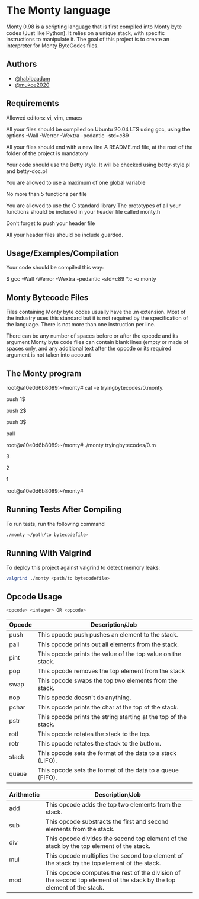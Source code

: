 # The Monty language
Monty 0.98 is a scripting language that is first compiled into Monty byte codes (Just like Python). It relies on a unique stack, with specific instructions to manipulate it. The goal of this project is to create an interpreter for Monty ByteCodes files.


## Authors

- [@habibaadam](https://www.github.com/habibaadam)
- [@mukoe2020](https://www.github.com/mukoe2020)


## Requirements

Allowed editors: vi, vim, emacs

All your files should be compiled on Ubuntu 20.04 LTS using gcc, using the options -Wall -Werror -Wextra -pedantic -std=c89

All your files should end with a new line
A README.md file, at the root of the folder of the project is mandatory

Your code should use the Betty style. It will be checked using betty-style.pl and betty-doc.pl

You are allowed to use a maximum of one global variable

No more than 5 functions per file

You are allowed to use the C standard library
The prototypes of all your functions should be included in your header file called monty.h

Don’t forget to push your header file

All your header files should be include guarded.
## Usage/Examples/Compilation

Your code should be compiled this way:

$ gcc -Wall -Werror -Wextra -pedantic -std=c89 *.c -o monty

## Monty Bytecode Files

Files containing Monty byte codes usually have the .m extension. Most of the industry uses this standard but it is not required by the specification of the language. There is not more than one instruction per line.

There can be any number of spaces before or after the opcode and its argument
Monty byte code files can contain blank lines (empty or made of spaces only, and any additional text after the opcode or its required argument is not taken into account

## The Monty program

root@a10e0d6b8089:~/monty# cat -e tryingbytecodes/0.monty.

push 1$

push 2$

push 3$

pall

root@a10e0d6b8089:~/monty# ./monty tryingbytecodes/0.m

3

2

1

root@a10e0d6b8089:~/monty#
## Running Tests After Compiling

To run tests, run the following command

```bash
./monty </path/to bytecodefile>
```


## Running With Valgrind

To deploy this project against valgrind to detect memory leaks:

```bash
valgrind ./monty <path/to bytecodefile>
```

## Opcode Usage
```bash
<opcode> <integer> OR <opcode>
```

 Opcode       | Description/Job
------------- | -------------
push          | This opcode push pushes an element to the stack.
pall          | This opcode prints out all elements from the stack.
pint          | This opcode prints the value of the top value on the stack.
pop           | This opcode removes the top element from the stack
swap          | This opcode swaps the top two elements from the stack.
nop           | This opcode doesn't do anything.
pchar         | This opcode prints the char at the top of the stack.
pstr          | This opcode prints the string starting at the top of the stack.
rotl          | This opcode rotates the stack to the top.
rotr          | This opcode rotates the stack to the buttom.
stack         | This opcode sets the format of the data to a stack (LIFO).
queue         | This opcode sets the format of the data to a queue (FIFO).


Arithmetic    | Description/Job
------------  | --------------
add           | This opcode adds the top two elements from the stack.
sub           | This opcode substracts the first and second elements from the stack.
div           | This opcode divides the second top element of the stack by the top element of the stack.
mul           | This opcode multiplies the second top element of the stack by the top element of the stack.
mod           | This opcode computes the rest of the division of the second top element of the stack by the top element of the stack.


